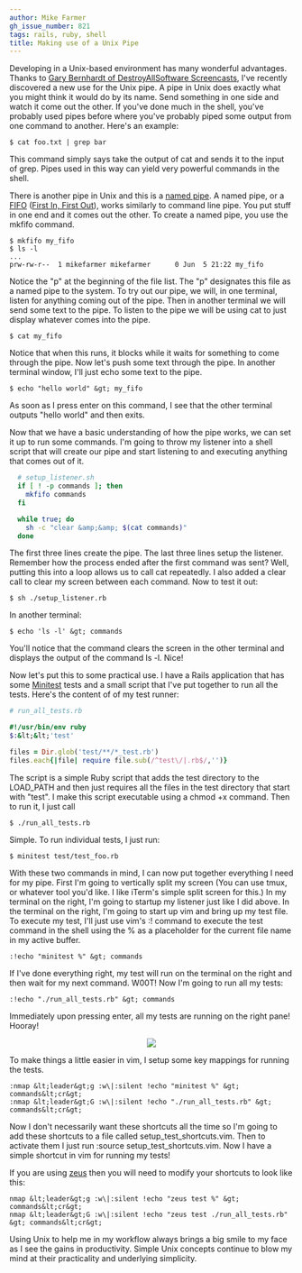 ```yaml
---
author: Mike Farmer
gh_issue_number: 821
tags: rails, ruby, shell
title: Making use of a Unix Pipe
---
```


Developing in a Unix-based environment has many wonderful advantages. Thanks to [Gary Bernhardt of DestroyAllSoftware Screencasts](https://www.destroyallsoftware.com/screencasts/catalog/running-tests-asynchronously), I've recently discovered a new use for the Unix pipe. A pipe in Unix does exactly what you might think it would do by its name. Send something in one side and watch it come out the other. If you've done much in the shell, you've probably used pipes before where you've probably piped some output from one command to another. Here's an example:

```nohighlight
$ cat foo.txt | grep bar
```

This command simply says take the output of cat and sends it to the input of grep. Pipes used in this way can yield very powerful commands in the shell.

There is another pipe in Unix and this is a [named pipe](http://en.wikipedia.org/wiki/Named_pipe). A named pipe, or a [FIFO](http://linux.die.net/man/1/mkfifo) ([First In, First Out](http://en.wikipedia.org/wiki/FIFO)), works similarly to command line pipe. You put stuff in one end and it comes out the other. To create a named pipe, you use the mkfifo command.

```nohighlight
$ mkfifo my_fifo
$ ls -l
...
prw-rw-r--  1 mikefarmer mikefarmer      0 Jun  5 21:22 my_fifo
```

Notice the "p" at the beginning of the file list. The "p" designates this file as a named pipe to the system. To try out our pipe, we will, in one terminal, listen for anything coming out of the pipe. Then in another terminal we will send some text to the pipe. To listen to the pipe we will be using cat to just display whatever comes into the pipe.

```nohighlight
$ cat my_fifo
```

Notice that when this runs, it blocks while it waits for something to come through the pipe. Now let's push some text through the pipe. In another terminal window, I'll just echo some text to the pipe.

```nohighlight
$ echo "hello world" &gt; my_fifo
```

As soon as I press enter on this command, I see that the other terminal outputs "hello world" and then exits.

Now that we have a basic understanding of how the pipe works, we can set it up to run some commands. I'm going to throw my listener into a shell script that will create our pipe and start listening to and executing anything that comes out of it.

```bash
  # setup_listener.sh
  if [ ! -p commands ]; then
    mkfifo commands
  fi

  while true; do
    sh -c "clear &amp;&amp; $(cat commands)"
  done
```

The first three lines create the pipe. The last three lines setup the listener. Remember how the process ended after the first command was sent? Well, putting this into a loop allows us to call cat repeatedly. I also added a clear call to clear my screen between each command. Now to test it out:

```nohighlight
$ sh ./setup_listener.rb
```

In another terminal:

```nohighlight
$ echo 'ls -l' &gt; commands
```

You'll notice that the command clears the screen in the other terminal and displays the output of the command ls -l. Nice!

Now let's put this to some practical use. I have a Rails application that has some [Minitest](http://rubydoc.info/gems/minitest/5.0.4/frames) tests and a small script that I've put together to run all the tests. Here's the content of of my test runner:

```ruby
# run_all_tests.rb

#!/usr/bin/env ruby
$:&lt;&lt;'test'

files = Dir.glob('test/**/*_test.rb')
files.each{|file| require file.sub(/^test\/|.rb$/,'')}
```

The script is a simple Ruby script that adds the test directory to the LOAD_PATH and then just requires all the files in the test directory that start with "test". I make this script executable using a chmod +x command. Then to run it, I just call

```nohighlight
$ ./run_all_tests.rb
```

Simple. To run individual tests, I just run:

```nohighlight
$ minitest test/test_foo.rb
```

With these two commands in mind, I can now put together everything I need for my pipe. First I'm going to vertically split my screen (You can use tmux, or whatever tool you'd like. I like iTerm's simple split screen for this.) In my terminal on the right, I'm going to startup my listener just like I did above. In the terminal on the right, I'm going to start up vim and bring up my test file. To execute my test, I'll just use vim's :! command to execute the test command in the shell using the % as a placeholder for the current file name in my active buffer.

```nohighlight
:!echo "minitest %" &gt; commands
```

If I've done everything right, my test will run on the terminal on the right and then wait for my next command. W00T! Now I'm going to run all my tests:

```nohighlight
:!echo "./run_all_tests.rb" &gt; commands
```

Immediately upon pressing enter, all my tests are running on the right pane! Hooray!

<div class="separator" style="clear: both; text-align: center;"><a href="/blog/2013/06/13/making-use-of-unix-pipe/image-0.png" imageanchor="1" style="margin-left: 1em; margin-right: 1em;"><img border="0" src="/blog/2013/06/13/making-use-of-unix-pipe/image-0.png"/></a></div>

To make things a little easier in vim, I setup some key mappings for running the tests.

```nohighlight
:nmap &lt;leader&gt;g :w\|:silent !echo "minitest %" &gt; commands&lt;cr&gt;
:nmap &lt;leader&gt;G :w\|:silent !echo "./run_all_tests.rb" &gt; commands&lt;cr&gt;
```

Now I don't necessarily want these shortcuts all the time so I'm going to add these shortcuts to a file called setup_test_shortcuts.vim. Then to activate them I just run :source setup_test_shortcuts.vim. Now I have a simple shortcut in vim for running my tests!

If you are using [zeus](https://github.com/burke/zeus) then you will need to modify your shortcuts to look like this:

```nohighlight
nmap &lt;leader&gt;g :w\|:silent !echo "zeus test %" &gt; commands&lt;cr&gt;
nmap &lt;leader&gt;G :w\|:silent !echo "zeus test ./run_all_tests.rb" &gt; commands&lt;cr&gt;
```

Using Unix to help me in my workflow always brings a big smile to my face as I see the gains in productivity. Simple Unix concepts continue to blow my mind at their practicality and underlying simplicity.
